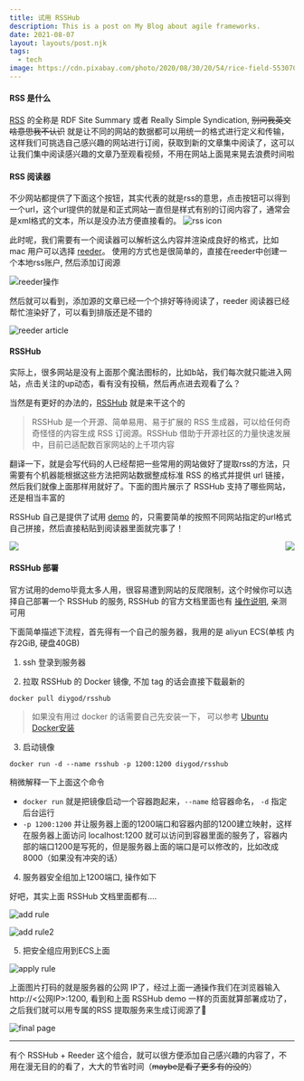 ```yaml
---
title: 试用 RSSHub
description: This is a post on My Blog about agile frameworks.
date: 2021-08-07
layout: layouts/post.njk
tags:
  - tech
image: https://cdn.pixabay.com/photo/2020/08/30/20/54/rice-field-5530707_1280.jpg
---
```



#### RSS 是什么

[RSS](https://en.wikipedia.org/wiki/RSS) 的全称是 RDF Site Summary 或者 Really Simple Syndication, ~~别问我英文啥意思我不认识~~
就是让不同的网站的数据都可以用统一的格式进行定义和传输，这样我们可挑选自己感兴趣的网站进行订阅，获取到新的文章集中阅读了，这可以让我们集中阅读感兴趣的文章乃至观看视频，不用在网站上面晃来晃去浪费时间啦

#### RSS 阅读器

不少网站都提供了下面这个按钮，其实代表的就是rss的意思，点击按钮可以得到一个url，这个url提供的就是和正式网站一直但是样式有别的订阅内容了，通常会是xml格式的文本，所以是没办法方便直接看的。
![rss icon](http://cdn.glofission.xyz/img/1b1fe7c45939aff7450787a980c29691-20210807171958-32a5c6.png)

此时呢，我们需要有一个阅读器可以解析这么内容并渲染成良好的格式，比如 mac 用户可以选择 [reeder](https://reederapp.com/)。
使用的方式也是很简单的，直接在reeder中创建一个本地rss账户, 然后添加订阅源

![reeder操作](http://cdn.glofission.xyz/img/5587b52eff73570439b162d574847050-20210807173555-f52921.png)

然后就可以看到，添加源的文章已经一个个排好等待阅读了，reeder 阅读器已经帮忙渲染好了，可以看到排版还是不错的

![reeder article](http://cdn.glofission.xyz/img/5f62ce7eb780ed571010188fe8765b2d-20210807173835-088b0a.png)

#### RSSHub

实际上，很多网站是没有上面那个魔法图标的，比如b站，我们每次就只能进入网站，点击关注的up动态，看有没有投稿，然后再点进去观看了么？

当然是有更好的办法的，[RSSHub](https://github.com/DIYgod/RSSHub) 就是来干这个的

> RSSHub 是一个开源、简单易用、易于扩展的 RSS 生成器，可以给任何奇奇怪怪的内容生成 RSS 订阅源。RSSHub 借助于开源社区的力量快速发展中，目前已适配数百家网站的上千项内容

翻译一下，就是会写代码的人已经帮把一些常用的网站做好了提取rss的方法，只需要有个机器能根据这些方法把网站数据整成标准 RSS 的格式并提供 url 链接，然后我们就像上面那样用就好了。下面的图片展示了 RSSHub 支持了哪些网站，还是相当丰富的

RSSHub 自己是提供了试用 [demo](https://rsshub.app) 的，只需要简单的按照不同网站指定的url格式自己拼接，然后直接粘贴到阅读器里面就完事了！

<div style="display:flex;justify-content:space-between">
<img src="http://cdn.glofission.xyz/img/9d3beee4c6f6ef1f1228b0b706e80863-20210807175616-dc81cd.png">
<img src="http://cdn.glofission.xyz/img/179e3b153d7d76dc0497e6f7d4944a2a-20210807175551-b96172.png">
</div>

#### RSSHub 部署

官方试用的demo毕竟太多人用，很容易遭到网站的反爬限制，这个时候你可以选择自己部署一个 RSSHub 的服务, RSSHub 的官方文档里面也有 [操作说明](https://docs.rsshub.app/install/), 亲测可用

下面简单描述下流程，首先得有一个自己的服务器，我用的是 aliyun ECS(单核 内存2GiB, 硬盘40GB)

1. ssh 登录到服务器

2. 拉取 RSSHub 的 Docker 镜像, 不加 tag 的话会直接下载最新的

```shell
docker pull diygod/rsshub
```
> 如果没有用过 docker 的话需要自己先安装一下， 可以参考 [Ubuntu Docker安装](https://www.runoob.com/docker/ubuntu-docker-install.html)

3. 启动镜像
```shell
docker run -d --name rsshub -p 1200:1200 diygod/rsshub
```
稍微解释一下上面这个命令

- `docker run` 就是把镜像启动一个容器跑起来，`--name` 给容器命名， `-d` 指定后台运行
- `-p 1200:1200` 并让服务器上面的1200端口和容器内部的1200建立映射，这样在服务器上面访问 localhost:1200 就可以访问到容器里面的服务了，容器内部的端口1200是写死的，但是服务器上面的端口是可以修改的，比如改成8000（如果没有冲突的话）

4. 服务器安全组加上1200端口, 操作如下


好吧，其实上面 RSSHub 文档里面都有....

![add rule](http://cdn.glofission.xyz/img/a070687ca2ed0a117eac459bd2edfbfc-20210807181508-b0ee44.png)

![add rule2](https://gitee.com/skadai/bluebird/raw/master/5a4ca0d6c33d77ffef06e1cbe305daef-20210808092442-13a705.png)

5. 把安全组应用到ECS上面

![apply rule](http://cdn.glofission.xyz/img/c7c495b56bb08bcbbe1b7bc593012e6e-20210807182042-0a7e9a.png)

上面图片打码的就是服务器的公网 IP了，经过上面一通操作我们在浏览器输入 http://<公网IP>:1200, 看到和上面 RSSHub demo 一样的页面就算部署成功了，之后我们就可以用专属的RSS 提取服务来生成订阅源了🙂

![final page](http://cdn.glofission.xyz/img/20dd670b20cc76c57676829ac7ba0657-20210807182335-38e268.png)

---

有个 RSSHub + Reeder 这个组合，就可以很方便添加自己感兴趣的内容了，不用在漫无目的的看了，大大的节省时间（~~maybe是看了更多有的没的~~）